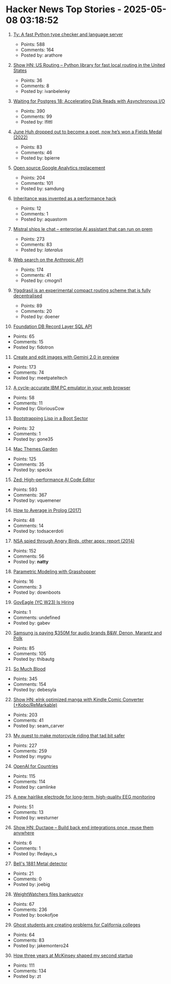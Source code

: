 # Hacker News Top Stories - 2025-05-08 03:18:52

1. [Ty: A fast Python type checker and language server](https://github.com/astral-sh/ty)
   - Points: 588
   - Comments: 164
   - Posted by: arathore

2. [Show HN: US Routing – Python library for fast local routing in the United States](https://github.com/ivanbelenky/us-routing)
   - Points: 36
   - Comments: 8
   - Posted by: ivanbelenky

3. [Waiting for Postgres 18: Accelerating Disk Reads with Asynchronous I/O](https://pganalyze.com/blog/postgres-18-async-io)
   - Points: 390
   - Comments: 99
   - Posted by: lfittl

4. [June Huh dropped out to become a poet, now he’s won a Fields Medal (2022)](https://www.quantamagazine.org/june-huh-high-school-dropout-wins-the-fields-medal-20220705/)
   - Points: 83
   - Comments: 46
   - Posted by: bpierre

5. [Open source Google Analytics replacement](https://github.com/rybbit-io/rybbit)
   - Points: 204
   - Comments: 101
   - Posted by: samdung

6. [Inheritance was invented as a performance hack](https://catern.com/inheritance.html)
   - Points: 12
   - Comments: 1
   - Posted by: aquastorm

7. [Mistral ships le chat – enterprise AI assistant that can run on prem](https://mistral.ai/news/le-chat-enterprise)
   - Points: 273
   - Comments: 83
   - Posted by: _lateralus_

8. [Web search on the Anthropic API](https://www.anthropic.com/news/web-search-api)
   - Points: 174
   - Comments: 41
   - Posted by: cmogni1

9. [Yggdrasil is an experimental compact routing scheme that is fully decentralised](https://yggdrasil-network.github.io/about.html)
   - Points: 89
   - Comments: 20
   - Posted by: doener

10. [Foundation DB Record Layer SQL API](https://foundationdb.github.io/fdb-record-layer/SQL_Reference.html)
   - Points: 65
   - Comments: 15
   - Posted by: fidotron

11. [Create and edit images with Gemini 2.0 in preview](https://developers.googleblog.com/en/generate-images-gemini-2-0-flash-preview/)
   - Points: 173
   - Comments: 74
   - Posted by: meetpateltech

12. [A cycle-accurate IBM PC emulator in your web browser](https://martypc.net/?mount=fd:0:Area%205150%20(Compo%20Version).img)
   - Points: 58
   - Comments: 11
   - Posted by: GloriousCow

13. [Bootstrapping Lisp in a Boot Sector](https://github.com/jart/sectorlisp)
   - Points: 32
   - Comments: 1
   - Posted by: gone35

14. [Mac Themes Garden](https://damien.zone/introducing-mac-themes-garden/)
   - Points: 125
   - Comments: 35
   - Posted by: speckx

15. [Zed: High-performance AI Code Editor](https://zed.dev/blog/fastest-ai-code-editor)
   - Points: 593
   - Comments: 367
   - Posted by: vquemener

16. [How to Average in Prolog (2017)](https://storytotell.org/how-to-average-in-prolog)
   - Points: 48
   - Comments: 14
   - Posted by: todsacerdoti

17. [NSA spied through Angry Birds, other apps: report (2014)](https://www.nbcnews.com/tech/tech-news/nsa-spied-through-angry-birds-other-apps-report-flna2d12006530)
   - Points: 152
   - Comments: 56
   - Posted by: __natty__

18. [Parametric Modeling with Grasshopper](https://baharmon.github.io/basics)
   - Points: 16
   - Comments: 3
   - Posted by: downboots

19. [GovEagle (YC W23) Is Hiring](https://www.ycombinator.com/companies/goveagle/jobs/ogNRCkd-platform-engineering-contractor-short-term)
   - Points: 1
   - Comments: undefined
   - Posted by: gabev

20. [Samsung is paying $350M for audio brands B&W, Denon, Marantz and Polk](https://www.engadget.com/audio/samsung-is-paying-350-million-for-audio-brands-bowers--wilkins-denon-marantz-and-polk-131514754.html)
   - Points: 85
   - Comments: 105
   - Posted by: thibautg

21. [So Much Blood](https://dynomight.net/blood/)
   - Points: 345
   - Comments: 154
   - Posted by: debesyla

22. [Show HN: eInk optimized manga with Kindle Comic Converter (+Kobo/ReMarkable)](https://github.com/ciromattia/kcc)
   - Points: 203
   - Comments: 41
   - Posted by: seam_carver

23. [My quest to make motorcycle riding that tad bit safer](https://gill.net.in/posts/my-quest-to-make-motorcycle-riding-safer/)
   - Points: 227
   - Comments: 259
   - Posted by: mygnu

24. [OpenAI for Countries](https://openai.com/global-affairs/openai-for-countries/)
   - Points: 115
   - Comments: 114
   - Posted by: camlinke

25. [A new hairlike electrode for long-term, high-quality EEG monitoring](https://www.psu.edu/news/research/story/future-brain-activity-monitoring-may-look-strand-hair)
   - Points: 51
   - Comments: 13
   - Posted by: westurner

26. [Show HN: Ductape – Build back end integrations once, reuse them anywhere](https://www.ductape.app)
   - Points: 6
   - Comments: 1
   - Posted by: Ifedayo_s

27. [Bell's 1881 Metal detector](http://www.scitechantiques.com/belldiscovery/)
   - Points: 21
   - Comments: 0
   - Posted by: joebig

28. [WeightWatchers files bankruptcy](https://www.wsj.com/articles/weightwatchers-files-bankruptcy-to-adapt-to-chemically-induced-weight-loss-future-a63aa8ac)
   - Points: 67
   - Comments: 236
   - Posted by: bookofjoe

29. [Ghost students are creating problems for California colleges](https://www.sfgate.com/bayarea/article/ghost-students-creating-problem-calif-colleges-20311708.php)
   - Points: 64
   - Comments: 83
   - Posted by: jakemontero24

30. [How three years at McKinsey shaped my second startup](https://blog.zactownsend.com/know-your-enemy-how-three-years-at-mckinsey-shaped-my-second-startup)
   - Points: 111
   - Comments: 134
   - Posted by: zt

